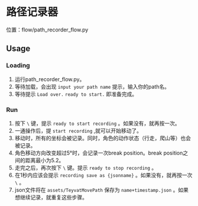 # 路径记录器

位置：flow/path_recorder_flow.py

## Usage

### Loading

1. 运行path_recorder_flow.py。
2. 等待加载，会出现 `input your path name` 提示，输入你的path名。
3. 等待提示 `Load over.` `ready to start.` 即准备完成。

### Run

1. 按下 `\` 键，提示 `ready to start recording` 。如果没有，就再按一次。
2. 一通操作后，提 `start recording` ,就可以开始移动了。
3. 移动时，所有的坐标会被记录。同时，角色的动作状态（行走，爬山等）也会被记录。
4. 角色移动方向改变超过5°时，会记录一次break position。break position之间的距离最小为5.2。
5. 走完之后，再次按下 `\` 键。提示 `ready to stop recording` 。
6. 在1秒内应该会提示 `recording save as {jsonname}` 。如果没有，就再按一次 `\` 。
7. json文件将在 `assets/TeyvatMovePath` 保存为 `name+timestamp.json` 。如果想继续记录，就重复这些步骤。
